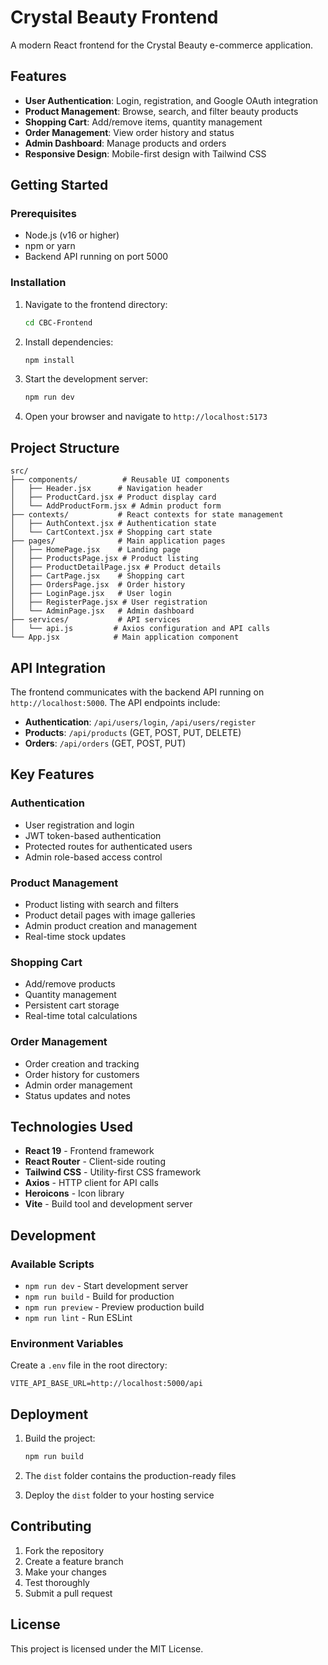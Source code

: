 # Crystal Beauty Frontend

A modern React frontend for the Crystal Beauty e-commerce application.

## Features

- **User Authentication**: Login, registration, and Google OAuth integration
- **Product Management**: Browse, search, and filter beauty products
- **Shopping Cart**: Add/remove items, quantity management
- **Order Management**: View order history and status
- **Admin Dashboard**: Manage products and orders
- **Responsive Design**: Mobile-first design with Tailwind CSS

## Getting Started

### Prerequisites

- Node.js (v16 or higher)
- npm or yarn
- Backend API running on port 5000

### Installation

1. Navigate to the frontend directory:
   ```bash
   cd CBC-Frontend
   ```

2. Install dependencies:
   ```bash
   npm install
   ```

3. Start the development server:
   ```bash
   npm run dev
   ```

4. Open your browser and navigate to `http://localhost:5173`

## Project Structure

```
src/
├── components/          # Reusable UI components
│   ├── Header.jsx      # Navigation header
│   ├── ProductCard.jsx # Product display card
│   └── AddProductForm.jsx # Admin product form
├── contexts/           # React contexts for state management
│   ├── AuthContext.jsx # Authentication state
│   └── CartContext.jsx # Shopping cart state
├── pages/              # Main application pages
│   ├── HomePage.jsx    # Landing page
│   ├── ProductsPage.jsx # Product listing
│   ├── ProductDetailPage.jsx # Product details
│   ├── CartPage.jsx    # Shopping cart
│   ├── OrdersPage.jsx  # Order history
│   ├── LoginPage.jsx   # User login
│   ├── RegisterPage.jsx # User registration
│   └── AdminPage.jsx   # Admin dashboard
├── services/           # API services
│   └── api.js         # Axios configuration and API calls
└── App.jsx            # Main application component
```

## API Integration

The frontend communicates with the backend API running on `http://localhost:5000`. The API endpoints include:

- **Authentication**: `/api/users/login`, `/api/users/register`
- **Products**: `/api/products` (GET, POST, PUT, DELETE)
- **Orders**: `/api/orders` (GET, POST, PUT)

## Key Features

### Authentication
- User registration and login
- JWT token-based authentication
- Protected routes for authenticated users
- Admin role-based access control

### Product Management
- Product listing with search and filters
- Product detail pages with image galleries
- Admin product creation and management
- Real-time stock updates

### Shopping Cart
- Add/remove products
- Quantity management
- Persistent cart storage
- Real-time total calculations

### Order Management
- Order creation and tracking
- Order history for customers
- Admin order management
- Status updates and notes

## Technologies Used

- **React 19** - Frontend framework
- **React Router** - Client-side routing
- **Tailwind CSS** - Utility-first CSS framework
- **Axios** - HTTP client for API calls
- **Heroicons** - Icon library
- **Vite** - Build tool and development server

## Development

### Available Scripts

- `npm run dev` - Start development server
- `npm run build` - Build for production
- `npm run preview` - Preview production build
- `npm run lint` - Run ESLint

### Environment Variables

Create a `.env` file in the root directory:

```
VITE_API_BASE_URL=http://localhost:5000/api
```

## Deployment

1. Build the project:
   ```bash
   npm run build
   ```

2. The `dist` folder contains the production-ready files

3. Deploy the `dist` folder to your hosting service

## Contributing

1. Fork the repository
2. Create a feature branch
3. Make your changes
4. Test thoroughly
5. Submit a pull request

## License

This project is licensed under the MIT License.